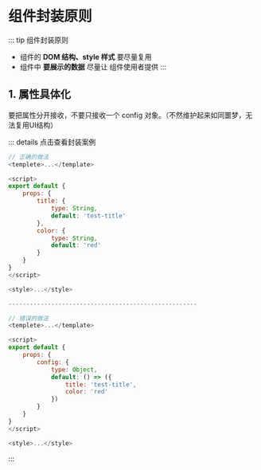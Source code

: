 # 组件封装原则
::: tip 组件封装原则
- 组件的 **DOM 结构、style 样式** 要尽量复用
- 组件中 **要展示的数据** 尽量让 组件使用者提供
:::
## 1. 属性具体化
要把属性分开接收，不要只接收一个 config 对象。（不然维护起来如同噩梦，无法复用UI结构）

::: details 点击查看封装案例
``` js
// 正确的做法
<templete>...</template>

<script>
export default {
    props: {
        title: {
            type: String,
            default: 'test-title'
        },
        color: {
            type: String,
            default: 'red'
        }
    }
}
</script>

<style>...</style>

-----------------------------------------------------

// 错误的做法
<templete>...</template>

<script>
export default {
    props: {
        config: {
            type: Object,
            default: () => ({
                title: 'test-title',
                color: 'red'
            })
        }
    }
}
</script>

<style>...</style>
```
:::